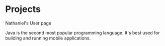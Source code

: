 # Projects
Nathaniel's User page

Java is the second most popular programming language. It's best used for building and running mobile applications.
